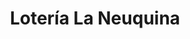 ---
title: "Lotería La Neuquina"
url: /cutral-co/loteria-la-neuquina-avenida-julio-argentino-roca-3/
shop: lotería
---